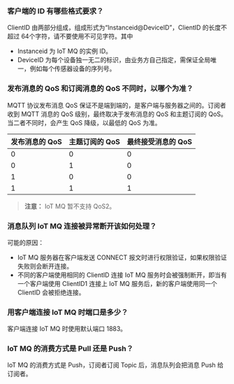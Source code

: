 ### 客户端的 ID 有哪些格式要求？
ClientID 由两部分组成，组成形式为“Instanceid@DeviceID”，ClientID 的长度不超过 64个字符，请不要使用不可见字符。其中
- Instanceid 为 IoT MQ 的实例 ID。
- DeviceID 为每个设备独一无二的标识，由业务方自己指定，需保证全局唯一，例如每个传感器设备的序列号。


### 发布消息的 QoS 和订阅消息的 QoS 不同时，以哪个为准？
MQTT 协议发布消息 QoS 保证不是端到端的，是客户端与服务器之间的。订阅者收到 MQTT 消息的 QoS 级别，最终取决于发布消息的 QoS 和主题订阅的 QoS。当二者不同时，会产生 QoS 降级，以最低的 QoS 为准。

|发布消息的 QoS|主题订阅的 QoS|最终接受消息的 QoS|
|----|----|----|
|0|0|0|
|0|1|0|
|1|0|0|
|1|1|1|

> **注意：**
> IoT MQ 暂不支持 QoS2。



### 消息队列 IoT MQ 连接被异常断开该如何处理？
可能的原因：
- IoT MQ 服务器在客户端发送 CONNECT 报文时进行权限验证，如果权限验证失败则会断开连接。
- 不同的客户端使用相同的 ClientID 连接 IoT MQ 服务时会被强制断开，即当有一个客户端使用 ClientID1 连接上 IoT MQ 服务后，新的客户端使用同一个 ClientID 会被拒绝连接。

### 用客户端连接 IoT MQ 时端口是多少？
客户端连接 IoT MQ 时使用默认端口 1883。

### IoT MQ 的消费方式是 Pull 还是 Push？
IoT MQ 的消费方式是 Push，订阅者订阅 Topic 后，消息队列会把消息 Push 给订阅者。









